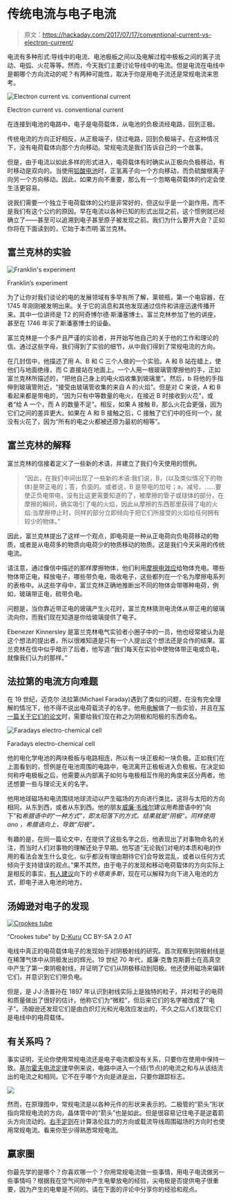 # 传统电流与电子电流

> 原文：<https://hackaday.com/2017/07/17/conventional-current-vs-electron-current/>

电流有多种形式:导线中的电流、电池极板之间以及电解过程中极板之间的离子流动、电弧、火花等等。然而，今天我们主要讨论导线中的电流。但是电流在电线中是朝哪个方向流动的呢？有两种可能性，取决于你是用电子流还是常规电流来思考。

![Electron current vs. conventional current](img/f018a86503f64cc98f54c80492ce086a.png)

Electron current vs. conventional current

在连接到电池的电路中，电子是电荷载体，从电池的负极流经电路，回到正极。

传统电流的方向正好相反，从正极端子，绕过电路，回到负极端子。在这种情况下，没有电荷载体向那个方向移动。常规电流是我们告诉自己的一个故事。

但是，由于电流以如此多样的形式进入，电荷载体有时确实从正极向负极移动，有时移动是双向的。当使用[铅酸电池](https://en.wikipedia.org/wiki/Lead%E2%80%93acid_battery)时，正氢离子向一个方向移动，而负硫酸根离子向另一个方向移动。因此，如果方向不重要，那么有一个忽略电荷载体的约定会使生活更容易。

说我们需要一个独立于电荷载体的公约是非常好的，但这似乎是一个副作用，而不是我们有这个公约的原因。早在电流以各种已知的形式出现之前，这个惯例就已经确立了——甚至可以追溯到电子甚至原子被发现之前。我们为什么要开大会？正如你将在下面读到的，它始于本杰明·富兰克林。

## 富兰克林的实验

![Franklin's experiment](img/cba462bcd05fb441ba3968c5f46ee3e1.png)

Franklin’s experiment

为了让你对我们谈论的电的发展领域有多早有所了解，莱顿瓶，第一个电容器，在 1745 年刚刚被发明出来。关于它的消息和其他发现通过信件和讲座迅速传播开来。其中一位讲师是 T2 的阿奇博尔德·斯潘塞博士。富兰克林参加了他的讲座，甚至在 1746 年买了斯潘塞博士的设备。

富兰克林是一个多产且严谨的实验者，并开始写他自己的关于他的工作和理论的信。通过这些字母，我们得到了实验的细节，从中我们得到了常规电流的方向。

在几封信中，他描述了用 A、B 和 C 三个人做的一个实验。A 和 B 站在蜡上，使他们与地面绝缘，而 C 直接站在地面上。一个人用一根玻璃管摩擦他的手，正如富兰克林所描述的，“把他自己身上的电火焰收集到玻璃里”。然后，b 将他的手指伸到玻璃管附近，“接受由玻璃管收集的来自 A 的火焰”。但是对 C 来说，A 和 B 看起来都是带电的，“因为只有中等数量的电火，在接近 B 时接收到火花”，或者“给 A 一个，而 A 的数量不足”。相反，如果 A 接触 B，那么火花会更强，因为它们之间的差异更大。如果在 A 和 B 接触之后，C 接触了它们中的任何一个，就没有火花了，因为“所有的电之火都被还原为最初的相等”。

## 富兰克林的解释

富兰克林的信接着定义了一些新的术语，并建立了我们今天使用的惯例。

> “因此，在我们中间出现了一些新的术语:我们说，B，(以及类似情况下的物体)是带正电的；答，负面的。或者说，B 是带电的加号；a，减号。……要使正负电带电，没有比这更需要知道的了，被摩擦的管子或球体的部分，在摩擦的瞬间，确实吸引了电的火焰，因此从摩擦的东西那里获得了电的火焰:当摩擦停止时，同样的部分立即倾向于把它们所接受的火焰给任何拥有较少的物体。”

因此，富兰克林提出了这样一个观点，即电荷是一种从正电荷向负电荷移动的物质，或者是从电荷多的物质向电荷少的物质移动的物质。这是我们今天采用的传统电流。

请注意，通过像信中描述的那样摩擦物体，他们利用[摩擦电效应](https://en.wikipedia.org/wiki/Triboelectric_effect)给物体充电。哪些物体带正电，释放电子，哪些带负电，吸收电子，这些都列在一个名为摩擦电系列的表格中。从这些字母中，富兰克林正确地推断出不同的物体会带哪种电荷，例如，玻璃带正电，硫带负电。

问题是，当你靠近带正电的玻璃产生火花时，富兰克林猜测电流体从带正电的玻璃流向你，而我们现在知道是你给玻璃提供了电子。

Ebenezer Kinnersley 是富兰克林电气实验者小圈子中的一员，他也经常被认为是这个想法的提出者，所以很难知道是只有一个人提出这个想法还是合作的结果。富兰克林在信中似乎暗示了后者，他写道:“我们每天在实验中使物体带正电或负电，就像我们认为的那样。”

## 法拉第的电流方向难题

在 19 世纪，迈克尔·法拉第(Michael Faraday)遇到了类似的问题，在没有完全理解的情况下，他不得不说出电荷载流子的名字。他用[电解](https://en.wikipedia.org/wiki/Electrolysis)做了一些实验，并且在[写一篇关于它们的论文](http://www.gutenberg.org/files/14986/14986-h/14986-h.htm#toc_28)时，需要给我们现在称之为阴极和阳极的东西命名。

![Faradays electro-chemical cell](img/f4797b8d62e05eb1157a6bdf3bcdfd13.png)

Faradays electro-chemical cell

他的电化学电池的两块极板与电路相连，所以有一块正极和一块负极。正如我们在上面看到的，惯例是在电池周围的电路中，电流离开正极板进入负极板。在决定如何称呼电极板之后，他需要从内部离子如何与电极相互作用的角度来区分两者。他还想要一些与理论无关的名字。

他用地球磁场和电流围绕地球流动以产生磁场的方向进行类比，这将与太阳的方向相同，从东到西，或者从东到西。他的朋友[威廉·韦维尔](https://en.wikipedia.org/wiki/William_Whewell)建议用希腊语中的“向下”和*希腊语中的“一种方式”，即太阳落下的方式。结果就是“阴极”。同样使用 *ano* ，希腊语向上，导致“阳极”。*

有趣的是，在同一篇论文中，在提供了这些名字之后，他表现出了对事物命名的关注，而当时人们对事物的理解还处于早期。他写道“无论我们对电的本质和电的作用的看法会发生什么变化，似乎都没有理由期待它们会导致混乱，或者以任何方式倾向于支持错误的观点。”果不其然，由于电子的发现和移动电荷载体的方向实际上是相反的事实，[有人建议](https://en.wikipedia.org/wiki/Cathode#Etymology)向下的*卡塔奥多斯*，现在可以解释为向下进入电池的方式，即电子进入电池的地方。

## 汤姆逊对电子的发现

[![Crookes tube](img/ce8d74a965f06aecb83946772f91efb2.png)](https://hackaday.com/wp-content/uploads/2017/07/979px-crookes_tube_two_views.jpg)

“Crookes tube” by [D-Kuru](https://commons.wikimedia.org/wiki/User:D-Kuru) CC BY-SA 2.0 AT

电线中真正的电荷载体电子的发现始于对阴极射线的研究。首次观察到阴极射线是在稀薄气体中从阴极发出的辉光。19 世纪 70 年代，威廉·克鲁克斯爵士在高真空中产生了第一束阴极射线，并证明了它们从阴极移动到阳极。他还使用磁场来偏转它们，并意识到它们带负电。

但是，是 J·J·汤普孙在 1897 年认识到射线实际上是独特的粒子，并对粒子的电荷和质量做出了很好的估计。他称它们为“微粒”，但后来它们的名字被改成了“电子”。汤姆逊还发现它们是由白炽灯光和光电效应发出的，不久之后人们发现它们是电线中的电荷载体。

## 有关系吗？

事实证明，无论你使用常规电流还是电子电流都没有关系，只要你在使用中保持一致。[基尔霍夫电流定律](http://hackaday.com/2017/05/25/ohm-dont-forget-kirchhoff/)举例来说，电路中进入一个结(节点)的电流之和与从该结流出的电流之和相同。它不在乎哪个方向是进是出，只要你跟踪标志。

![](img/f54ca1b28c36a05dd5f4e4d6f7e2e9ed.png)

然而，在原理图中，常规电流是以各种元件的形状来表示的。二极管的“箭头”形状指向常规电流的方向，晶体管中的“箭头”也是如此。但是很容易记住电子是逆着箭头方向流动的。[右手定则](https://en.wikipedia.org/wiki/Right-hand_rule)在计算洛伦兹力的方向或载流导线周围磁场的方向时也使用常规电流。看来你至少得熟悉常规电流。

## 赢家圈

你最先学的是哪个？你喜欢哪一个？你用常规电流做一些事情，用电子电流做另一些事情吗？根据我在空气间隙中产生电晕放电的经验，尖电极是否提供电子很重要，因为产生的电晕是不同的。请在下面的评论中分享你的经验和观点。
